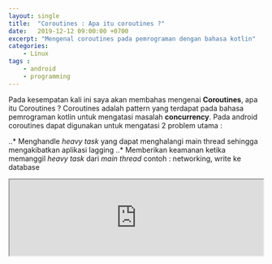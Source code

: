 ```yaml
---
layout: single
title:  "Coroutines : Apa itu coroutines ?"
date:   2019-12-12 09:00:00 +0700
excerpt: "Mengenal coroutines pada pemrograman dengan bahasa kotlin"
categories: 
    - Linux
tags : 
    - android
    - programming
---
```


Pada kesempatan kali ini saya akan membahas mengenai **Coroutines**, apa itu Coroutines ? Coroutines adalah pattern yang terdapat pada bahasa pemrograman kotlin untuk mengatasi masalah **concurrency**. Pada android coroutines dapat digunakan untuk mengatasi 2 problem utama :

..* Menghandle *heavy task* yang dapat menghalangi main thread sehingga mengakibatkan aplikasi lagging
..* Memberikan keamanan ketika memanggil *heavy task* dari *main thread*  contoh : networking, write ke database

<iframe src="https://pl.kotl.in/oWd7XfUy4" width="500"></iframe>